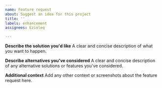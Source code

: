 ```yaml
---
name: Feature request
about: Suggest an idea for this project
title: ''
labels: enhancement
assignees: Ezioleq

---
```


**Describe the solution you'd like**
A clear and concise description of what you want to happen.

**Describe alternatives you've considered**
A clear and concise description of any alternative solutions or features you've considered.

**Additional context**
Add any other context or screenshots about the feature request here.

